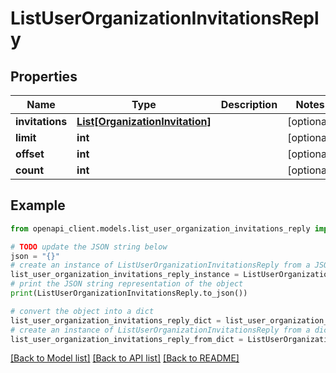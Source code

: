 # ListUserOrganizationInvitationsReply


## Properties

Name | Type | Description | Notes
------------ | ------------- | ------------- | -------------
**invitations** | [**List[OrganizationInvitation]**](OrganizationInvitation.md) |  | [optional] 
**limit** | **int** |  | [optional] 
**offset** | **int** |  | [optional] 
**count** | **int** |  | [optional] 

## Example

```python
from openapi_client.models.list_user_organization_invitations_reply import ListUserOrganizationInvitationsReply

# TODO update the JSON string below
json = "{}"
# create an instance of ListUserOrganizationInvitationsReply from a JSON string
list_user_organization_invitations_reply_instance = ListUserOrganizationInvitationsReply.from_json(json)
# print the JSON string representation of the object
print(ListUserOrganizationInvitationsReply.to_json())

# convert the object into a dict
list_user_organization_invitations_reply_dict = list_user_organization_invitations_reply_instance.to_dict()
# create an instance of ListUserOrganizationInvitationsReply from a dict
list_user_organization_invitations_reply_from_dict = ListUserOrganizationInvitationsReply.from_dict(list_user_organization_invitations_reply_dict)
```
[[Back to Model list]](../README.md#documentation-for-models) [[Back to API list]](../README.md#documentation-for-api-endpoints) [[Back to README]](../README.md)


